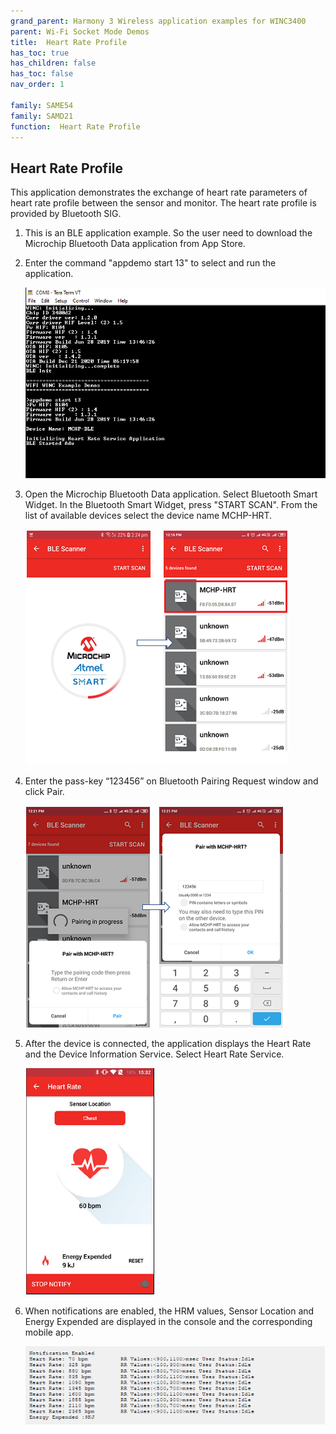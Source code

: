 ```yaml
---
grand_parent: Harmony 3 Wireless application examples for WINC3400
parent: Wi-Fi Socket Mode Demos
title:  Heart Rate Profile
has_toc: true
has_children: false
has_toc: false
nav_order: 1

family: SAME54
family: SAMD21
function:  Heart Rate Profile
---		
```


## Heart Rate Profile<a name="hrtdemo"></a>
This application demonstrates the exchange of heart rate parameters of heart rate profile between the sensor and monitor.  The heart rate profile is provided by Bluetooth SIG. 
1. This is an BLE application example. So the user need to download the Microchip Bluetooth Data application from App Store. 

2. Enter the command "appdemo start 13" to select and run the application.

	![](images/heart_rate_start.png)

3. Open the Microchip Bluetooth Data application. Select Bluetooth Smart Widget. In the Bluetooth Smart Widget, press "START SCAN". From the list of available devices select the device name MCHP-HRT.

	![](images/HRT_device_list.png)

4. Enter the pass-key “123456” on Bluetooth Pairing Request window and click Pair.

	![](images/HRT_pairing.png)

5. After the device is connected, the application displays the Heart Rate and the Device Information Service. Select Heart Rate Service.

	![](images/Heart_rate.png)

6. When notifications are enabled, the HRM values, Sensor Location and Energy Expended are displayed in the console and the corresponding mobile app.

	![](images/Heart_rate_console.png)
	

